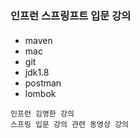 ### 인프런 스프링프트 입문 강의
#### 

- maven
- mac
- git
- jdk1.8
- postman
- lombok

```
인프런 김영한 강의
스프링 입문 강의 관련 동영상 강의 
```
